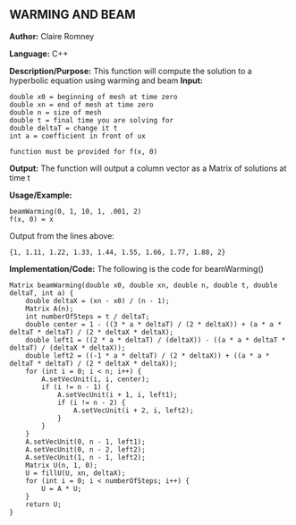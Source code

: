 ## WARMING AND BEAM

**Author:** Claire Romney

**Language:** C++

**Description/Purpose:** This function will compute the solution to a hyperbolic equation using warming and beam
**Input:**

	double x0 = beginning of mesh at time zero
  	double xn = end of mesh at time zero
  	double n = size of mesh
  	double t = final time you are solving for
  	double deltaT = change it t
  	int a = coefficient in front of ux
  
  	function must be provided for f(x, 0)
  
**Output:** The function will output a column vector as a Matrix of solutions at time t

**Usage/Example:**

	beamWarming(0, 1, 10, 1, .001, 2)
  	f(x, 0) = x

Output from the lines above:

	{1, 1.11, 1.22, 1.33, 1.44, 1.55, 1.66, 1.77, 1.88, 2}
    
**Implementation/Code:** The following is the code for beamWarming()

    Matrix beamWarming(double x0, double xn, double n, double t, double deltaT, int a) {
	    double deltaX = (xn - x0) / (n - 1);
	    Matrix A(n);
	    int numberOfSteps = t / deltaT;
	    double center = 1 - ((3 * a * deltaT) / (2 * deltaX)) + (a * a * deltaT * deltaT) / (2 * deltaX * deltaX);
	    double left1 = ((2 * a * deltaT) / (deltaX)) - ((a * a * deltaT * deltaT) / (deltaX * deltaX));
	    double left2 = ((-1 * a * deltaT) / (2 * deltaX)) + ((a * a * deltaT * deltaT) / (2 * deltaX * deltaX));
	    for (int i = 0; i < n; i++) {
		    A.setVecUnit(i, i, center);
		    if (i != n - 1) {
			    A.setVecUnit(i + 1, i, left1);
			    if (i != n - 2) {
				    A.setVecUnit(i + 2, i, left2);
		    	}
		    }
	    }
	    A.setVecUnit(0, n - 1, left1);
	    A.setVecUnit(0, n - 2, left2);
	    A.setVecUnit(1, n - 1, left2);
	    Matrix U(n, 1, 0);
	    U = fillU(U, xn, deltaX);
	    for (int i = 0; i < numberOfSteps; i++) {
		    U = A * U;
	    }
	    return U;
    }
